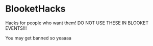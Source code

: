 # BlooketHacks
Hacks for people who want them!
DO NOT USE THESE IN BLOOKET EVENTS!!!

You may get banned so yeaaaa
